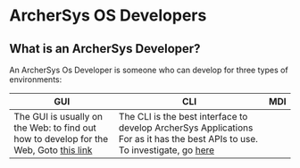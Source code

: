# ArcherSys OS Developers

## What is an ArcherSys Developer?
An ArcherSys Os Developer is someone who can develop for three types of environments:

| GUI | CLI | MDI|
| -- | -- | -- |
|The GUI is usually on the Web: to find out how to develop for the Web, Goto [this link](developer\README.md)|The CLI is the best interface to develop ArcherSys Applications For as it has the best APIs to use. To investigate, go [here](developer\python\lib_cmd.md)



